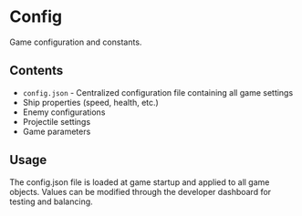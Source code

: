 # Config

Game configuration and constants.

## Contents
- `config.json` - Centralized configuration file containing all game settings
- Ship properties (speed, health, etc.)
- Enemy configurations
- Projectile settings
- Game parameters

## Usage
The config.json file is loaded at game startup and applied to all game objects. Values can be modified through the developer dashboard for testing and balancing.
